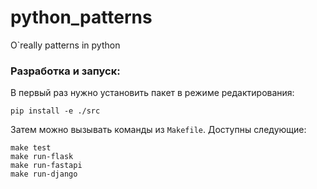 # python_patterns
O`really patterns in python

### Разработка и запуск:

В первый раз нужно установить пакет в режиме редактирования:

`pip install -e ./src`

Затем можно вызывать команды из `Makefile`. Доступны следующие:

    make test
    make run-flask
    make run-fastapi
    make run-django